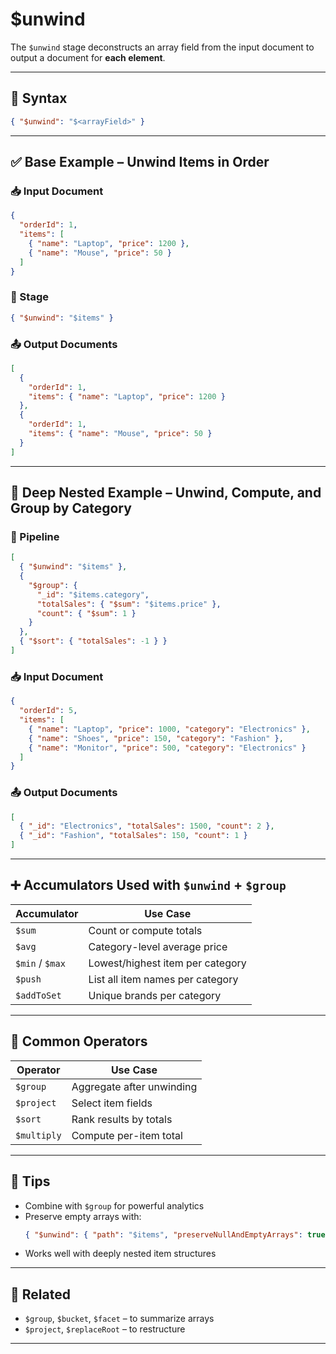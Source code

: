 # $unwind

The `$unwind` stage deconstructs an array field from the input document to output a document for **each element**.

---

## 📌 Syntax

```json
{ "$unwind": "$<arrayField>" }
```

---

## ✅ Base Example – Unwind Items in Order

### 📥 Input Document

```json
{
  "orderId": 1,
  "items": [
    { "name": "Laptop", "price": 1200 },
    { "name": "Mouse", "price": 50 }
  ]
}
```

### 📌 Stage

```json
{ "$unwind": "$items" }
```

### 📤 Output Documents

```json
[
  {
    "orderId": 1,
    "items": { "name": "Laptop", "price": 1200 }
  },
  {
    "orderId": 1,
    "items": { "name": "Mouse", "price": 50 }
  }
]
```

---

## 🧱 Deep Nested Example – Unwind, Compute, and Group by Category

### 📌 Pipeline

```json
[
  { "$unwind": "$items" },
  {
    "$group": {
      "_id": "$items.category",
      "totalSales": { "$sum": "$items.price" },
      "count": { "$sum": 1 }
    }
  },
  { "$sort": { "totalSales": -1 } }
]
```

### 📥 Input Document

```json
{
  "orderId": 5,
  "items": [
    { "name": "Laptop", "price": 1000, "category": "Electronics" },
    { "name": "Shoes", "price": 150, "category": "Fashion" },
    { "name": "Monitor", "price": 500, "category": "Electronics" }
  ]
}
```

### 📤 Output Documents

```json
[
  { "_id": "Electronics", "totalSales": 1500, "count": 2 },
  { "_id": "Fashion", "totalSales": 150, "count": 1 }
]
```

---

## ➕ Accumulators Used with `$unwind` + `$group`

| Accumulator | Use Case |
|-------------|----------|
| `$sum` | Count or compute totals |
| `$avg` | Category-level average price |
| `$min` / `$max` | Lowest/highest item per category |
| `$push` | List all item names per category |
| `$addToSet` | Unique brands per category |

---

## 🔧 Common Operators

| Operator | Use Case |
|----------|----------|
| `$group` | Aggregate after unwinding |
| `$project` | Select item fields |
| `$sort` | Rank results by totals |
| `$multiply` | Compute per-item total |

---

## 🧠 Tips

- Combine with `$group` for powerful analytics
- Preserve empty arrays with:  
  ```json
  { "$unwind": { "path": "$items", "preserveNullAndEmptyArrays": true } }
  ```
- Works well with deeply nested item structures

---

## 🔗 Related

- `$group`, `$bucket`, `$facet` – to summarize arrays
- `$project`, `$replaceRoot` – to restructure

---
